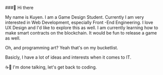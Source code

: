 ###🌸 Hi there 

  My name is Kuyen. I am a Game Design Student. 
  Currently I am very interested in Web Development, especially Front -End Engineering.
  I love UX Design and I'd like to explore this as well. 
  I am currently learning how to make smart contracts on the blockchain. 
  It would be fun to release a game as well.
  
  Oh, and programming art? Yeah that's on my bucketlist.
  
  Basicly, I have a lot of ideas and interests when it comes to IT.
  
  ☕🍪 I'm done talking, let's get back to coding.
  
  

<!--
**kuyencode/kuyencode** is a ✨ _special_ ✨ repository because its `README.md` (this file) appears on your GitHub profile.

Here are some ideas to get you started:

- 🔭 I’m currently working on ...
- 🌱 I’m currently learning ...
- 👯 I’m looking to collaborate on ...
- 🤔 I’m looking for help with ...
- 💬 Ask me about ...
- 📫 How to reach me: ...
- 😄 Pronouns: ...
- ⚡ Fun fact: ...
-->
